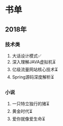 # 书单
<authorAndTime dateTime='2018-04-27 19:35:06'/>

## 2018年
### 技术类
1. 大话设计模式:white_check_mark:
2. 深入理解JAVA虚拟机:hourglass_flowing_sand:
3. 亿级流量网站核心技术:hourglass_flowing_sand:
4. Spring源码深度解析:hourglass_flowing_sand:
### 小说
1. 一只特立独行的猪:hourglass_flowing_sand:
2. 黄金时代:hourglass_flowing_sand:
3. 爱你就像爱生命:hourglass_flowing_sand:
